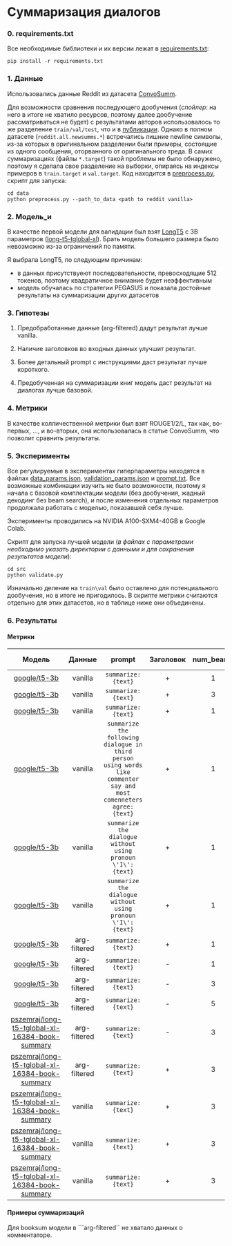 # Суммаризация диалогов

### 0. requirements.txt
Все необходимые библиотеки и их версии лежат в [requirements.txt]():

```
pip install -r requirements.txt
```

### 1. Данные
Использовались данные Reddit из датасета [ConvoSumm](https://github.com/Yale-LILY/ConvoSumm).

Для возможности сравнения последующего дообучения (*спойлер*: на него в итоге не хватило ресурсов, поэтому далее дообучение рассматриваться не будет) с результатами авторов использовалось то же разделение ```train/val/test```, что и в [публикации](https://arxiv.org/pdf/2106.00829.pdf). Однако в полном датасете (```reddit.all.newsumms.*```) встречались лишние newline символы, из-за которых в оригинальном разделении были примеры, состоящие из одного сообщения, оторванного от оригинального треда. В самих суммаризациях (файлы ```*.target```) такой проблемы не было обнаружено, поэтому я сделала свое разделение на выборки, опираясь на индексы примеров в ```train.target``` и ```val.target```. Код находится в [preprocess.py](), скрипт для запуска:

```
cd data
python preprocess.py --path_to_data <path to reddit vanilla>
```

### 2. Модель_и
В качестве первой модели для валидации был взят [LongT5](https://arxiv.org/pdf/2112.07916.pdf) с 3В параметров ([long-t5-tglobal-xl](https://huggingface.co/google/long-t5-tglobal-xl)). Брать модель большего размера было невозможно из-за ограничений по памяти. 

Я выбрала LongT5, по следующим причинам:
 - в данных присутствуеют последовательности, превосходящие 512 токенов, поэтому квадратичное внимание будет неэффективным
 - модель обучалась по стратегии PEGASUS и показала достойные результаты на суммаризации других датасетов

### 3. Гипотезы
1. Предобработанные данные (arg-filtered) дадут результат лучше vanilla.


2. Наличие заголовков во входных данных улучшит результат.



3. Более детальный prompt с инструкциями даст результат лучше короткого. 


4. Предобученная на суммаризации книг модель даст результат на диалогах лучше базовой.


### 4. Метрики
В качестве колличественной метрики был взят ROUGE1/2/L, так как, во-первых, ..., и во-вторых, она использовалась в статье ConvoSumm, что позволит сравнить результаты.


### 5. Эксперименты
Все регулируемые в экспериментах гиперпараметры находятся в файлах [data_params.json](https://github.com/dsashulya/summarization_test_task/blob/main/src/params/data_params.json), [validation_params.json](https://github.com/dsashulya/summarization_test_task/blob/main/src/params/validation_params.json) и [prompt.txt](https://github.com/dsashulya/summarization_test_task/blob/main/src/params/prompt.txt).
Все возможные комбинации изучить не было возможности, поэтому я начала с базовой комплектации модели (без дообучения, жадный декодинг без beam search), и после изменения отдельных параметров продолжала работать с моделью, показавшей себя лучше.

Эксперименты проводились на NVIDIA A100-SXM4-40GB в Google Colab.


Скрипт для запуска лучшей модели (*в файлах с параметрами необходимо указать директории с данными и для сохранения результатов модели*):
```
cd src
python validate.py
```
Изначально деление на ```train\val``` было оставлено для потенциального дообучения, но в итоге не пригодилось. В скрипте метрики считаются отдельно для этих датасетов, но в таблице ниже они объединены.

### 6. Результаты

#### Метрики
Модель |    Данные    |                                                          prompt                                                          | Заголовок | num_beams | Комментатор | ROUGE-1 | ROUGE-2 | ROUGE-L 
:---: |:------------:|:------------------------------------------------------------------------------------------------------------------------:|:---------:|:---------:|:-----------:|:-------:|:-------:|:---------:
[google/t5-3b](https://huggingface.co/google/t5-3b) |   vanilla    |                                                 ```summarize: {text}```                                                  |     +     |     1     |      -      |  19.24  |  2.86   | 11.89
[google/t5-3b](https://huggingface.co/google/t5-3b) |   vanilla    |                                                 ```summarize: {text}```                                                  |     +     |     3     |      -      |  19.26  |  2.78   | 11.89
[google/t5-3b](https://huggingface.co/google/t5-3b) |   vanilla    |                                                 ```summarize: {text}```                                                  |     +     |     1     |      +      |  19.20  |  2.74   | 11.92
[google/t5-3b](https://huggingface.co/google/t5-3b) |   vanilla    | ```summarize the following dialogue in third person using words like commenter say and most comenneters agree: {text}``` |     +     |     1     |      +      |  19.46  |  2.82   | 11.93
[google/t5-3b](https://huggingface.co/google/t5-3b) |   vanilla    |                             ```summarize the dialogue without using pronoun \'I\': {text}```                             |     +     |     1     |      +      |  19.18  |  2.76   | 11.87
[google/t5-3b](https://huggingface.co/google/t5-3b) |   vanilla    |                             ```summarize the dialogue without using pronoun \'I\': {text}```                             |     +     |     1     |      -      |  19.21  |  2.81   | 11.89
[google/t5-3b](https://huggingface.co/google/t5-3b) | arg-filtered |                                                 ```summarize: {text}```                                                  |     +     |     1     |      -      |  20.34  |  3.13   | 13.85
[google/t5-3b](https://huggingface.co/google/t5-3b) | arg-filtered |                                                 ```summarize: {text}```                                                  |     -     |     1     |      -      |  20.37  |  3.21   | 12.79
[google/t5-3b](https://huggingface.co/google/t5-3b) | arg-filtered |                                                 ```summarize: {text}```                                                  |     -     |     3     |      -      |  20.85  |  3.20   | 13.01
[google/t5-3b](https://huggingface.co/google/t5-3b) | arg-filtered |                                                 ```summarize: {text}```                                                  |     -     |     5     |      -      |  20.91  |  3.26   | 13.03
[pszemraj/long-t5-tglobal-xl-16384-book-summary](https://huggingface.co/pszemraj/long-t5-tglobal-xl-16384-book-summary) | arg-filtered |                                                 ```summarize: {text}```                                                  |     -     |     3     |      -      |  25.10  |  3.98   | 15.04
[pszemraj/long-t5-tglobal-xl-16384-book-summary](https://huggingface.co/pszemraj/long-t5-tglobal-xl-16384-book-summary) | arg-filtered |                                                 ```summarize: {text}```                                                  |     +     |     3     |      -      |  25.38  |  3.81   | 15.34
[pszemraj/long-t5-tglobal-xl-16384-book-summary](https://huggingface.co/pszemraj/long-t5-tglobal-xl-16384-book-summary) |   vanilla    |                                                 ```summarize: {text}```                                                  |     +     |     3     |      +      |  27.67  |  5.26   | 16.40
[pszemraj/long-t5-tglobal-xl-16384-book-summary](https://huggingface.co/pszemraj/long-t5-tglobal-xl-16384-book-summary) |   vanilla    |                                                 ```summarize: {text}```                                                  |     +     |     3     |    + 120    |  27.82  |  5.44   | 15.86
[pszemraj/long-t5-tglobal-xl-16384-book-summary](https://huggingface.co/pszemraj/long-t5-tglobal-xl-16384-book-summary) |   vanilla    |                                                 ```summarize: {text}```                                                  |     +     |     3     |  + 180/90   |  24.55  |  3.53   | 14.55

#### Примеры суммаризаций
Для booksum модели в ```arg-filtered`` не хватало данных о комментаторе.